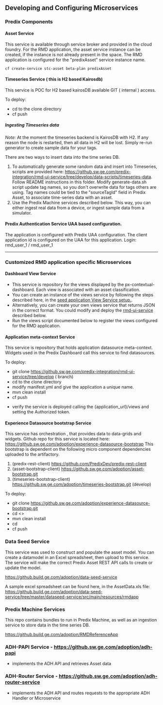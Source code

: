 ## Developing and Configuring Microservices

### Predix Components

#### Asset Service 
This service is available through service broker and provided in the cloud foundry. For the RMD application, the asset service instance can be created, if the instance is not already present in the space. The RMD application is configured for the "predixAsset" service instance name.
```
cf create-service stc-asset beta-plan predixAsset
```

####  Timeseries Service ( this is H2 based Kairosdb)
This service is POC for H2 based kairosDB available GIT ( internal ) access.

To deploy:
+ cd to the clone directory
+ cf push 

##### Ingesting Timeseries data

*Note:* At the moment the timeseries backend is KairosDB with H2. If any reason the node is restarted, then all data in H2 will be lost. Simply re-run generator to create sample data for your tags.

There are two ways to insert data into the time series DB.
1. To automatically generate some random data and insert into Timeseries, scripts are provided here: <https://github.sw.ge.com/predix-integration/rmd-ui-service/tree/develop/data-scripts/timeseries-data>. Follow README instructions in this folder.  Modify generate-data.sh script update tag names, so you don't overwrite data for tags others are using.  Tag names could be tied to the "sourceTagId" field in Predix Asset, to associate time-series data with an asset.
2. Use the Predix Machine services described below.  This way, you can either ingest real data from a device, or ingest sample data from a simulator.

####  Predix Authentication Service UAA based configuration.
The application is configured with Predix UAA configuration. The client application id is configured on the UAA for this application. 
Login: rmd_user_1 / rmd_user_1

***

### Customized RMD application specific Microservices

#### Dashboard View Service
- This service is repository for the views displayed by the px-contextual-dashboard.  Each view is associated with an asset classification.
- You can create an instance of the views service by following the steps described here, in the [seed application View Service setup.](https://github.build.ge.com/Predix-Experience/predix-seed/tree/1.0#binding-to-view-service).
- Alternatively, you can create your own views service that returns JSON in the correct format.  You could modify and deploy the [rmd-ui-service](https://github.sw.ge.com/predix-integration/rmd-ui-service/tree/develop) described below.
- Run the views script documented below to register the views configured for the RMD application.

#### Application meta-context Service
This service is repository that holds application datasource meta-context.  Widgets used in the Predix Dashboard call this service to find datasources.

To deploy:
+ git clone https://github.sw.ge.com/predix-integration/rmd-ui-service/tree/develop ( branch)
+ cd to the clone directory
+ modify manifest.yml and give the application a unique name.
+ mvn clean install
+ cf push 
- verify the service is deployed calling the {application_url}/views and setting the Authorized token. 

####  Experience Datasource bootstrap Service  
This service has orchestration , that provides data to data-grids and widgets.  Github repo for this service is located here: <https://github.sw.ge.com/adoption/experience-datasource-bootstrap>  This bootstrap is dependent on the following micro component dependencies uploaded to the artifactory.
1. (predix-rest-client) https://github.com/PredixDev/predix-rest-client
2. (asset-bootstrap-client) https://github.sw.ge.com/adoption/asset-bootstrap.git 
3. (timeseries-bootstrap-client)  https://github.sw.ge.com/adoption/timeseries-bootstrap.git (develop)

To deploy:
+ git clone https://github.sw.ge.com/adoption/experience-datasource-bootstrap.git
+ cd <<clone directory>> 
+ mvn clean install  
+ cd <datasource-service> 
+ cf push 

### Data Seed Service
This service was used to construct and populate the asset model.  You can create a datamodel in an Excel spreadsheet, then  upload to this service.  The service will make the correct Predix Asset REST API calls to create or update the model.

<https://github.build.ge.com/adoption/data-seed-service>

A sample excel spreadsheet can be found here, in the AssetData.xls file: <https://github.build.ge.com/adoption/data-seed-service/tree/master/dataseed-service/src/main/resources/rmdapp>

### Predix Machine Services
This repo contains bundles to run in Predix Machine, as well as an ingestion service to store data in the time series DB.

<https://github.build.ge.com/adoption/RMDReferenceApp> 

### ADH-PAPI Service - https://github.sw.ge.com/adoption/adh-papi
 - implements the ADH API and retrieves Asset data

### ADH-Router Service - https://github.sw.ge.com/adoption/adh-router-service
 - implements the ADH API and routes requests to the appropriate ADH Handler or Microservice
